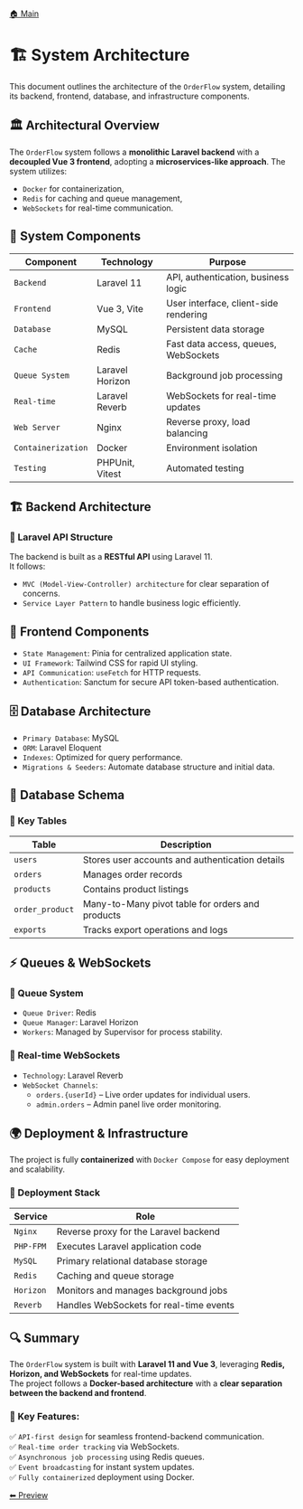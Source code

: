 [🏠 Main](../README.md)

# 🏗 System Architecture
This document outlines the architecture of the `OrderFlow` system, detailing its backend, frontend, database, and infrastructure components.

## 🏛 Architectural Overview
The `OrderFlow` system follows a **monolithic Laravel backend** with a **decoupled Vue 3 frontend**, adopting a **microservices-like approach**. The system utilizes:
- `Docker` for containerization,
- `Redis` for caching and queue management,
- `WebSockets` for real-time communication.

## 🔹 System Components
| Component          | Technology      | Purpose                               |
|--------------------|-----------------|---------------------------------------|
| `Backend`          | Laravel 11      | API, authentication, business logic   |
| `Frontend`         | Vue 3, Vite     | User interface, client-side rendering |
| `Database`         | MySQL           | Persistent data storage               |
| `Cache`            | Redis           | Fast data access, queues, WebSockets  |
| `Queue System`     | Laravel Horizon | Background job processing             |
| `Real-time`        | Laravel Reverb  | WebSockets for real-time updates      |
| `Web Server`       | Nginx           | Reverse proxy, load balancing         |
| `Containerization` | Docker          | Environment isolation                 |
| `Testing`          | PHPUnit, Vitest | Automated testing                     |

## 🏗 Backend Architecture
### 🔹 Laravel API Structure
The backend is built as a **RESTful API** using Laravel 11.  
It follows:
- `MVC (Model-View-Controller) architecture` for clear separation of concerns.
- `Service Layer Pattern` to handle business logic efficiently.

## 🎨 Frontend Components
- `State Management`: Pinia for centralized application state.
- `UI Framework`: Tailwind CSS for rapid UI styling.
- `API Communication`: `useFetch` for HTTP requests.
- `Authentication`: Sanctum for secure API token-based authentication.

## 🗄 Database Architecture
- `Primary Database`: MySQL
- `ORM`: Laravel Eloquent
- `Indexes`: Optimized for query performance.
- `Migrations & Seeders`: Automate database structure and initial data.

## 📁 Database Schema
### 🔹 Key Tables
| Table           | Description                                            |
|-----------------|--------------------------------------------------------|
| `users`         | Stores user accounts and authentication details        |
| `orders`        | Manages order records                                  |
| `products`      | Contains product listings                              |
| `order_product` | Many-to-Many pivot table for orders and products       |
| `exports`       | Tracks export operations and logs                      |

## ⚡️ Queues & WebSockets
### 🔹 Queue System
- `Queue Driver`: Redis
- `Queue Manager`: Laravel Horizon
- `Workers`: Managed by Supervisor for process stability.

### 🔹 Real-time WebSockets
- `Technology`: Laravel Reverb
- `WebSocket Channels`:
  - `orders.{userId}` – Live order updates for individual users.
  - `admin.orders` – Admin panel live order monitoring.

## 🌍 Deployment & Infrastructure
The project is fully **containerized** with `Docker Compose` for easy deployment and scalability.

### 🔹 Deployment Stack
| Service   | Role                                    |
|-----------|-----------------------------------------|
| `Nginx`   | Reverse proxy for the Laravel backend   |
| `PHP-FPM` | Executes Laravel application code       |
| `MySQL`   | Primary relational database storage     |
| `Redis`   | Caching and queue storage               |
| `Horizon` | Monitors and manages background jobs    |
| `Reverb`  | Handles WebSockets for real-time events |

## 🔍 Summary
The `OrderFlow` system is built with **Laravel 11 and Vue 3**, leveraging **Redis, Horizon, and WebSockets** for real-time updates.  
The project follows a **Docker-based architecture** with a **clear separation between the backend and frontend**.

### 🚀 Key Features:
✅ `API-first design` for seamless frontend-backend communication.  
✅ `Real-time order tracking` via WebSockets.  
✅ `Asynchronous job processing` using Redis queues.  
✅ `Event broadcasting` for instant system updates.  
✅ `Fully containerized` deployment using Docker.

[⬅ Preview](testing.md)